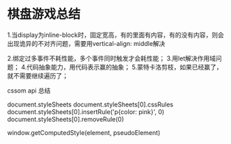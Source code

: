 # 棋盘游戏总结
1.当display为inline-block时，固定宽高，有的里面有内容，有的没有内容，则会出现诡异的不对齐问题，需要用vertical-align: middle解决

2.绑定过多事件不耗性能，多个事件同时触发才会耗性能；
3.用let解决作用域问题；
4.代码抽象能力，用代码表示赢的抽象；
5.蒙特卡洛剪枝，如果已经赢了，就不需要继续遍历了；


cssom api 总结

document.styleSheets
document.styleSheets[0].cssRules
document.styleSheets[0].insertRule('p{color: pink}', 0)
document.styleSheets[0].removeRule(0)

window.getComputedStyle(element, pseudoElement)
